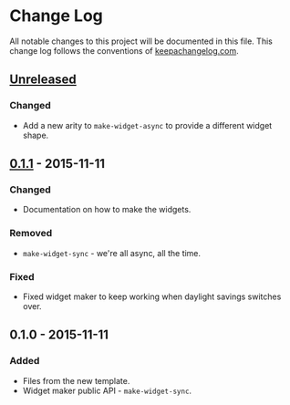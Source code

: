 # Change Log
All notable changes to this project will be documented in this file. This change log follows the conventions of [keepachangelog.com](http://keepachangelog.com/).

## [Unreleased][unreleased]
### Changed
- Add a new arity to `make-widget-async` to provide a different widget shape.

## [0.1.1] - 2015-11-11
### Changed
- Documentation on how to make the widgets.

### Removed
- `make-widget-sync` - we're all async, all the time.

### Fixed
- Fixed widget maker to keep working when daylight savings switches over.

## 0.1.0 - 2015-11-11
### Added
- Files from the new template.
- Widget maker public API - `make-widget-sync`.

[unreleased]: https://github.com/your-name/factual-assignment/compare/0.1.1...HEAD
[0.1.1]: https://github.com/your-name/factual-assignment/compare/0.1.0...0.1.1
